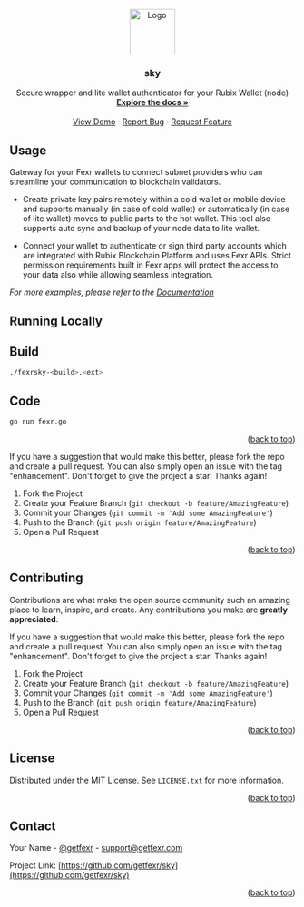 <div id="top"></div>

<!-- PROJECT LOGO -->
<br />
<div align="center">
  <a href="https://getfexr.com">
    <img src="https://getfexr.com/img/logo.svg" alt="Logo" width="80" height="80">
  </a>

  <h3 align="center">sky</h3>

  <p align="center">
    Secure wrapper and lite wallet authenticator for your Rubix Wallet (node)
    <br />
    <a href="https://getfexr.com"><strong>Explore the docs »</strong></a>
    <br />
    <br />
    <a href="">View Demo</a>
    ·
    <a href="https://github.com/getfexr/sky/issues">Report Bug</a>
    ·
    <a href="https://github.com/getfexr/sky/issues">Request Feature</a>
  </p>
</div>

<!-- USAGE EXAMPLES -->
## Usage

Gateway for your Fexr wallets to connect subnet providers who can streamline your communication to blockchain validators.

- Create private key pairs remotely within a cold wallet or mobile device and supports manually (in case of cold wallet) or automatically (in case of lite wallet) moves to public parts to the hot wallet. This tool also supports auto sync and backup of your node data to lite wallet.

- Connect your wallet to authenticate or sign third party accounts which are integrated with Rubix Blockchain Platform and uses Fexr APIs. Strict permission requirements built in Fexr apps will protect the access to your data also while allowing seamless integration.

_For more examples, please refer to the [Documentation](https://getfexr.com/developers/roadmap)_

<!-- BUILDING -->
## Running Locally

## Build

```bash
./fexrsky-<build>.<ext>
```

## Code

```bash
go run fexr.go
```

<p align="right">(<a href="#top">back to top</a>)</p>

If you have a suggestion that would make this better, please fork the repo and create a pull request. You can also simply open an issue with the tag "enhancement".
Don't forget to give the project a star! Thanks again!

1. Fork the Project
2. Create your Feature Branch (`git checkout -b feature/AmazingFeature`)
3. Commit your Changes (`git commit -m 'Add some AmazingFeature'`)
4. Push to the Branch (`git push origin feature/AmazingFeature`)
5. Open a Pull Request

<p align="right">(<a href="#top">back to top</a>)</p>

<!-- CONTRIBUTING -->
## Contributing

Contributions are what make the open source community such an amazing place to learn, inspire, and create. Any contributions you make are **greatly appreciated**.

If you have a suggestion that would make this better, please fork the repo and create a pull request. You can also simply open an issue with the tag "enhancement".
Don't forget to give the project a star! Thanks again!

1. Fork the Project
2. Create your Feature Branch (`git checkout -b feature/AmazingFeature`)
3. Commit your Changes (`git commit -m 'Add some AmazingFeature'`)
4. Push to the Branch (`git push origin feature/AmazingFeature`)
5. Open a Pull Request

<p align="right">(<a href="#top">back to top</a>)</p>

<!-- LICENSE -->
## License

Distributed under the MIT License. See `LICENSE.txt` for more information.

<p align="right">(<a href="#top">back to top</a>)</p>

<!-- CONTACT -->
## Contact

Your Name - [@getfexr](https://twitter.com/getfexr) - support@getfexr.com

Project Link: [https://github.com/getfexr/sky](https://github.com/getfexr/sky)

<p align="right">(<a href="#top">back to top</a>)</p>

<!-- MARKDOWN LINKS & IMAGES -->
<!-- https://www.markdownguide.org/basic-syntax/#reference-style-links -->
